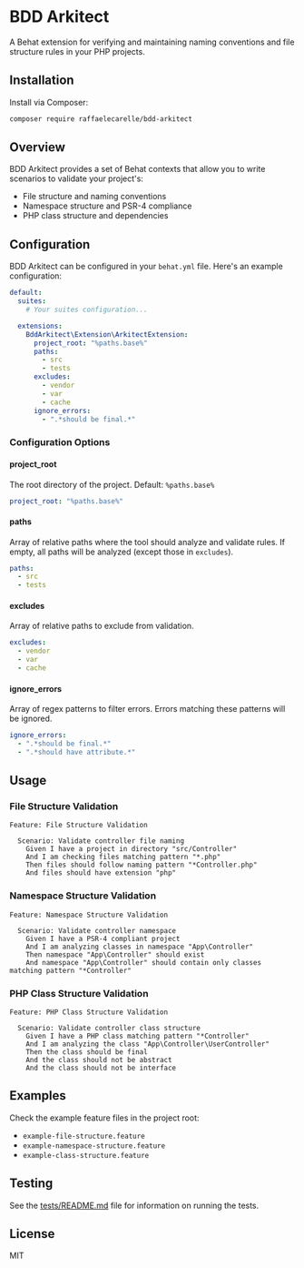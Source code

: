 # BDD Arkitect

A Behat extension for verifying and maintaining naming conventions and file structure rules in your PHP projects.

## Installation

Install via Composer:

```bash
composer require raffaelecarelle/bdd-arkitect
```

## Overview

BDD Arkitect provides a set of Behat contexts that allow you to write scenarios to validate your project's:

- File structure and naming conventions
- Namespace structure and PSR-4 compliance
- PHP class structure and dependencies

## Configuration

BDD Arkitect can be configured in your `behat.yml` file. Here's an example configuration:

```yaml
default:
  suites:
    # Your suites configuration...

  extensions:
    BddArkitect\Extension\ArkitectExtension:
      project_root: "%paths.base%"
      paths:
        - src
        - tests
      excludes:
        - vendor
        - var
        - cache
      ignore_errors:
        - ".*should be final.*"
```

### Configuration Options

#### project_root

The root directory of the project. Default: `%paths.base%`

```yaml
project_root: "%paths.base%"
```

#### paths

Array of relative paths where the tool should analyze and validate rules. If empty, all paths will be analyzed (except those in `excludes`).

```yaml
paths:
  - src
  - tests
```

#### excludes

Array of relative paths to exclude from validation.

```yaml
excludes:
  - vendor
  - var
  - cache
```

#### ignore_errors

Array of regex patterns to filter errors. Errors matching these patterns will be ignored.

```yaml
ignore_errors:
  - ".*should be final.*"
  - ".*should have attribute.*"
```

## Usage

### File Structure Validation

```gherkin
Feature: File Structure Validation

  Scenario: Validate controller file naming
    Given I have a project in directory "src/Controller"
    And I am checking files matching pattern "*.php"
    Then files should follow naming pattern "*Controller.php"
    And files should have extension "php"
```

### Namespace Structure Validation

```gherkin
Feature: Namespace Structure Validation

  Scenario: Validate controller namespace
    Given I have a PSR-4 compliant project
    And I am analyzing classes in namespace "App\Controller"
    Then namespace "App\Controller" should exist
    And namespace "App\Controller" should contain only classes matching pattern "*Controller"
```

### PHP Class Structure Validation

```gherkin
Feature: PHP Class Structure Validation

  Scenario: Validate controller class structure
    Given I have a PHP class matching pattern "*Controller"
    And I am analyzing the class "App\Controller\UserController"
    Then the class should be final
    And the class should not be abstract
    And the class should not be interface
```

## Examples

Check the example feature files in the project root:

- `example-file-structure.feature`
- `example-namespace-structure.feature`
- `example-class-structure.feature`

## Testing

See the [tests/README.md](tests/README.md) file for information on running the tests.

## License

MIT